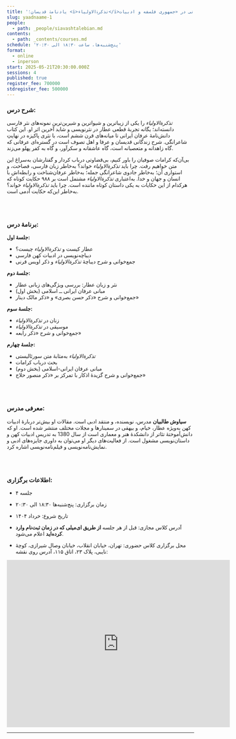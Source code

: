 ```yaml
---
title: 'یادنامۀ قدیسان؛ <i>تذکرۀ‌الاولیاء‌</i>خوانی در «جمهوری فلسفه و ادبیات» '
slug: yaadnaame-1
people:
  - path: _people/siavashtalebian.md
contents:
  - path: _contents/courses.md
schedule: 'پنج‌شنبه‌ها، ساعت ۱۸:۳۰ الی ۲۰:۳۰'
format:
  - online
  - inperson
start: 2025-05-21T20:30:00.000Z
sessions: 4
published: true
register_fee: 700000
stdregister_fee: 500000
---
```


### شرح درس:

*تذکرةالاولیاء* را یکی از زیباترین و شیواترین و شیرین‌ترین نمونه‌های نثر فارسی دانسته‌اند؛ یگانه تجربۀ قطعی عطار در نثرنویسی و شاید آخرین اثر او. این کتاب دانش‌نامۀ عرفان ایرانی تا میانه‌های قرن ششم است، با نثری پاکیزه در نهایتِ شاعرانگی. شرح زندگانی قدیسان و عرفا و اهل تصوف است در گستره‌ای عرفانی که گاه زاهدانه و متعصبانه است، گاه عاشقانه و سکرآور، و گاه به کفر پهلو می‌زند.

بی‌آن‌که کرامات صوفیان را باور کنیم، بی‌قضاوتی درباب کردار و گفتارشان به‌سراغ این متن خواهیم رفت. چرا باید *تذکرةالاولیاء* خواند؟ به‌خاطر زبان فارسی، فصاحت، و استواری آن؛ به‌خاطر جادوی شاعرانگی جمله؛ به‌خاطر عرفان‌شناخت و رابطه‌اش با انسان و جهان و خدا. به‌اعتباری *تذکرةالاولیاء* مشتمل است بر ۹۸۸ حکایت کوتاه که هرکدام از این حکایات به یکی داستان کوتاه ماننده است. چرا باید *تذکرةالاولیاء* خواند؟ به‌خاطر این‌که حکایت آدمی است.

<br><br>

### برنامۀ درس:

**جلسۀ اول:**

* عطار کیست و *تذکرةالاولیاء* چیست؟
* دیباچه‌نویسی در ادبیات کهن فارسی
* جمع‌خوانی و شرح دیباچۀ *تذکرةالاولیاء* و ذکر اویس قرنی

**جلسۀ دوم:**

* نثر و زبان عطار: بررسی ویژگی‌های زبانی عطار
* مبانی عرفان ایرانی ــ اسلامی (بخش اول)
* جمع‌خوانی و شرح «ذکر حسن بصری» و «ذکر مالک دینار»

**جلسۀ سوم:**

* زنان در *تذکرةالاولیاء*
* موسیقی در *تذکرةالاولیاء*
* جمع‌خوانی و شرح «ذکر رابعه»

**جلسۀ چهارم:**

* *تذکرةالاولیاء* به‌مثابۀ متن سورئالیستی
* بحث درباب کرامات
* مبانی عرفان ایرانی-اسلامی (بخش دوم)
* جمع‌خوانی و شرح گزیدۀ اذکار با تمرکز بر «ذکر منصور حلاج»

<br><br>

### معرفی مدرس:

**سیاوش طالبیان** مدرس، نویسنده، و منتقد ادبی است. مقالات او بیش‌تر دربارۀ ادبیات کهن به‌ویژه عطار، خیام، و بیهقی در سمینارها و مجلات مختلف منتشر شده است. او که دانش‌آموختۀ تئاتر از دانشکدۀ هنر و معماری است از سال 1380 به تدریس ادبیات کهن و داستان‌نویسی مشغول است. از فعالیت‌های دیگر او می‌توان به داوری جایزه‌های ادبی و نمایش‌نامه‌نویسی و فیلم‌نامه‌نویسی اشاره کرد.


<br><br>
### اطلاعات برگزاری:

- ۴ جلسه

- زمان برگزاری: پنج‌شنبه‌ها ۱۸:۳۰ الی ۲۰:۳۰

- تاریخ شروع: خرداد ۱۴۰۴

- آدرس کلاس مجازی: قبل از هر جلسه **از طریق ای‌میلی که در زمان ثبت‌نام وارد کرده‌اید** اعلام می‌شود. 

- محل برگزاری کلاس حضوری: تهران، خیابان انقلاب، خیابان وصال شیرازی، کوچهٔ نایبی، پلاک ۲۳، اتاق ۱۱۵، آدرس روی نقشه: 

<iframe src="https://www.google.com/maps/embed?pb=!1m17!1m12!1m3!1d3239.9701159679107!2d51.400496999999994!3d35.702352999999995!2m3!1f0!2f0!3f0!3m2!1i1024!2i768!4f13.1!3m2!1m1!2zMzXCsDQyJzA4LjUiTiA1McKwMjQnMDEuOCJF!5e0!3m2!1sen!2s!4v1727792460938!5m2!1sen!2s" width="600" height="450" style="border:0;" allowfullscreen="" loading="lazy" referrerpolicy="no-referrer-when-downgrade"></iframe>


***
<br>
